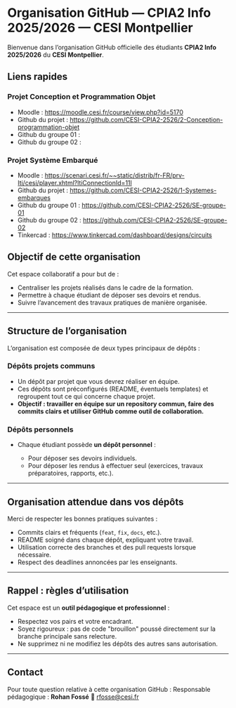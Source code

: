 # Organisation GitHub — CPIA2 Info 2025/2026 — CESI Montpellier

Bienvenue dans l’organisation GitHub officielle des étudiants **CPIA2 Info 2025/2026** du **CESI Montpellier**.

## Liens rapides

### Projet Conception et Programmation Objet

* Moodle : https://moodle.cesi.fr/course/view.php?id=5170
* Github du projet : https://github.com/CESI-CPIA2-2526/2-Conception-programmation-objet
* Github du groupe 01 :
* Github du groupe 02 :

### Projet Système Embarqué

* Moodle : https://scenari.cesi.fr/~~static/distrib/fr-FR/prv-lti/cesi/player.xhtml?ltiConnectionId=11l
* Github du projet : https://github.com/CESI-CPIA2-2526/1-Systemes-embarques
* Github du groupe 01 : https://github.com/CESI-CPIA2-2526/SE-groupe-01
* Github du groupe 02 : https://github.com/CESI-CPIA2-2526/SE-groupe-02
* Tinkercad : https://www.tinkercad.com/dashboard/designs/circuits

## Objectif de cette organisation

Cet espace collaboratif a pour but de :

* Centraliser les projets réalisés dans le cadre de la formation.
* Permettre à chaque étudiant de déposer ses devoirs et rendus.
* Suivre l’avancement des travaux pratiques de manière organisée.

---

## Structure de l’organisation

L’organisation est composée de deux types principaux de dépôts :

### Dépôts projets communs

* Un dépôt par projet que vous devrez réaliser en équipe.
* Ces dépôts sont préconfigurés (README, éventuels templates) et regroupent tout ce qui concerne chaque projet.
* **Objectif : travailler en équipe sur un repository commun, faire des commits clairs et utiliser GitHub comme outil de collaboration.**

### Dépôts personnels

* Chaque étudiant possède **un dépôt personnel** :

  * Pour déposer ses devoirs individuels.
  * Pour déposer les rendus à effectuer seul (exercices, travaux préparatoires, rapports, etc.).

---

## Organisation attendue dans vos dépôts

Merci de respecter les bonnes pratiques suivantes :

* Commits clairs et fréquents (`feat`, `fix`, `docs`, etc.).
* README soigné dans chaque dépôt, expliquant votre travail.
* Utilisation correcte des branches et des pull requests lorsque nécessaire.
* Respect des deadlines annoncées par les enseignants.

---

## Rappel : règles d’utilisation

Cet espace est un **outil pédagogique et professionnel** :

* Respectez vos pairs et votre encadrant.
* Soyez rigoureux : pas de code "brouillon" poussé directement sur la branche principale sans relecture.
* Ne supprimez ni ne modifiez les dépôts des autres sans autorisation.

---

## Contact

Pour toute question relative à cette organisation GitHub :
Responsable pédagogique : **Rohan Fossé**
📧 [rfosse@cesi.fr](mailto:rfosse@cesi.fr) 
